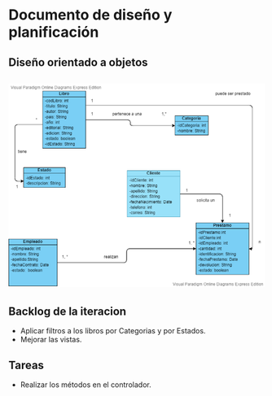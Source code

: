 # Documento de diseño y planificación

## Diseño orientado a objetos

![Diagrama](/figuras/Modelo%20de%20Dominio%20Biblioteca3.vpd.png)
---

## Backlog de la iteracion

- Aplicar filtros a los libros por Categorias y por Estados.
- Mejorar las vistas.


## Tareas

- Realizar los métodos en el controlador.
